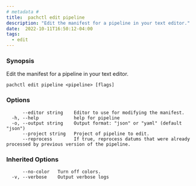 ```yaml
---
# metadata # 
title:  pachctl edit pipeline
description: "Edit the manifest for a pipeline in your text editor."
date:  2022-10-11T16:50:12-04:00
tags:
  - edit
---
```


### Synopsis

Edit the manifest for a pipeline in your text editor.

```
pachctl edit pipeline <pipeline> [flags]
```

### Options

```
      --editor string    Editor to use for modifying the manifest.
  -h, --help             help for pipeline
  -o, --output string    Output format: "json" or "yaml" (default "json")
      --project string   Project of pipeline to edit.
      --reprocess        If true, reprocess datums that were already processed by previous version of the pipeline.
```

### Inherited Options

```
      --no-color   Turn off colors.
  -v, --verbose    Output verbose logs
```

